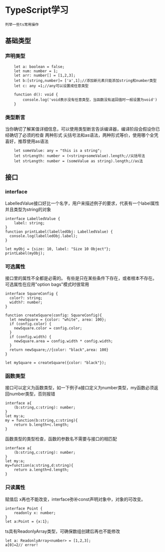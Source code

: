 # TypeScript学习
    列举一些ts常用操作

## 基础类型
### 声明类型

```
    let a: boolean = false;
    let num: number = 1;
    let arr: number[] = [1,2,3];
    let b:[string,number]= ['a',1];//添加新元素只能添加string和number类型
    let c: any =1;//any可以设置成任意类型

    function d(): void {
        console.log('void表示没有任意类型，当函数没有返回值时一般设置为void')
    }
```
### 类型断言
当你确切了解某值详细信息，可以使用类型断言告诉编译器，编译阶段会假设你已经确切了必须的检查
两种形式 尖括号法和as语法，两种形式等价，使用哪个全凭喜好，推荐使用as语法

```
    let someValue: any = "this is a string";
    let strLength: number = (<string>someValue).length;//尖括号法
    let strLength: number = (someValue as string).length;//as法
```

## 接口
### interface
LabelledValue接口好比一个名字，用户来描述例子的要求，代表有一个label属性并且类型为string的对象
```
interface LabelledValue {
    label: string;
}
function printLabel(labelledObj: LabelledValue) {
  console.log(labelledObj.label);
}

let myObj = {size: 10, label: "Size 10 Object"};
printLabel(myObj);
```
### 可选属性
接口里的属性不全都是必需的。 有些是只在某些条件下存在，或者根本不存在。可选属性在应用"option bags"模式时很常用
```
interface SquareConfig {
  color?: string;
  width?: number;
}

function createSquare(config: SquareConfig){
  let newSquare = {color: "white", area: 100};
  if (config.color) {
    newSquare.color = config.color;
  }
  if (config.width) {
    newSquare.area = config.width * config.width;
  }
  return newSquare;//{color: "black",area: 100}
}

let mySquare = createSquare({color: "black"});
```
### 函数类型
接口可以定义为函数类型，如一下例子a接口定义为number类型，my函数必须返回number类型，否则报错
```
interface a{
    (b:string,c:string): number;
}
let my:a;
my = function(b:string,c:string){
    return b.length+c.length;
}
```
函数类型的类型检查，函数的参数名不需要与接口的相匹配
```
interface a{
    (b:string,c:string): number;
}
let my:a;
my=function(a:string,d:string){
    return a.length+d.length;
}
```
### 只读属性
赋值后 x再也不能改变，interface弥补const声明对象中，对象的可改变。
```
interface Point {
    readonly x: number;
}
let a:Point = {x:1};
```
ts具有ReadonlyArray<T>类型，可确保数组创建后再也不能修改

```
let a: ReadonlyArray<number> = [1,2,3];
a[0]=2// error!
```

